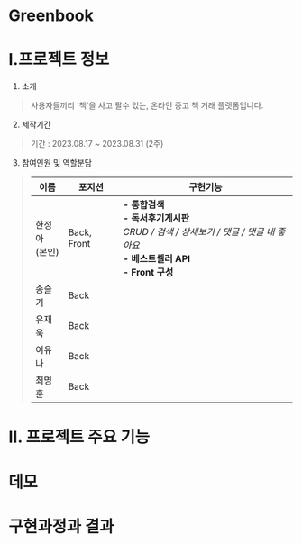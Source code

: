 # Greenbook

# I.프로젝트 정보
1. 소개
> 사용자들끼리 '책'을 사고 팔수 있는, 온라인 중고 책 거래 플랫폼입니다.

2. 제작기간
> 기간 : 2023.08.17 ~ 2023.08.31 (2주)

3. 참여인원 및 역할분담
>|이름|포지션|구현기능|
>|---|---|---|
>|한정아<br>(본인)|Back, Front| **- 통합검색** <br> **- 독서후기게시판** <br> *CRUD / 검색 / 상세보기 / 댓글 / 댓글 내 좋아요*  <br> **- 베스트셀러 API**  <br> **- Front 구성**|
>|송슬기|Back|
>|유재욱|Back|
>|이유나|Back|
>|최명훈|Back|


# II. 프로젝트 주요 기능



# 데모

# 구현과정과 결과
